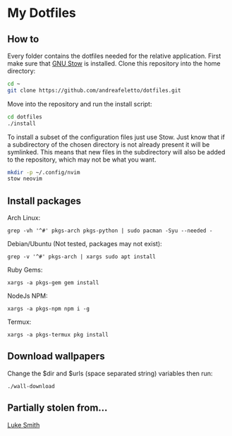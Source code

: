 # My Dotfiles

## How to
Every folder contains the dotfiles needed for the relative application.
First make sure that [GNU Stow](https://www.gnu.org/software/stow) is installed.
Clone this repository into the home directory:
```sh
cd ~
git clone https://github.com/andreafeletto/dotfiles.git
```
Move into the repository and run the install script:
```sh
cd dotfiles
./install
```
To install a subset of the configuration files just use Stow.
Just know that if a subdirectory of the chosen directory is not already
present it will be symlinked. This means that new files in the
subdirectory will also be added to the repository, which may not be
what you want.
```sh
mkdir -p ~/.config/nvim
stow neovim
```

## Install packages
Arch Linux:
```
grep -vh '^#' pkgs-arch pkgs-python | sudo pacman -Syu --needed -
```
Debian/Ubuntu (Not tested, packages may not exist):
```
grep -v '^#' pkgs-arch | xargs sudo apt install
```
Ruby Gems:
```
xargs -a pkgs-gem gem install
```
NodeJs NPM:
```
xargs -a pkgs-npm npm i -g
```
Termux:
```
xargs -a pkgs-termux pkg install
```

## Download wallpapers
Change the $dir and $urls (space separated string) variables then run:
```
./wall-download
```

## Partially stolen from...

[Luke Smith](https://github.com/LukeSmithxyz/voidrice)

